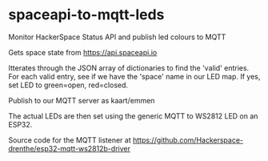 # spaceapi-to-mqtt-leds
Monitor HackerSpace Status API and publish led colours to MQTT

Gets space state from https://api.spaceapi.io

Itterates through the JSON array of dictionaries to find the 'valid' entries.
For each valid entry, see if we have the 'space' name in our LED map.
If yes, set LED to green=open, red=closed. 

Publish to our MQTT server as kaart/emmen 

The actual LEDs are then set using the generic MQTT to WS2812 LED on an ESP32. 

Source code for the MQTT listener at https://github.com/Hackerspace-drenthe/esp32-mqtt-ws2812b-driver


